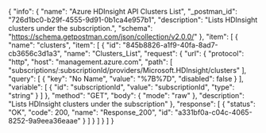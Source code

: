 {
  "info": {
    "name": "Azure HDInsight API Clusters List",
    "_postman_id": "726d1bc0-b29f-4555-9d91-0b1ca4e957b1",
    "description": "Lists HDInsight clusters under the subscription.",
    "schema": "https://schema.getpostman.com/json/collection/v2.0.0/"
  },
  "item": [
    {
      "name": "clusters",
      "item": [
        {
          "id": "845b8826-a1f9-40fa-8ad7-cb3656c3d1a3",
          "name": "Clusters_List",
          "request": {
            "url": {
              "protocol": "http",
              "host": "management.azure.com",
              "path": [
                "subscriptions/:subscriptionId/providers/Microsoft.HDInsight/clusters"
              ],
              "query": [
                {
                  "key": "No Name",
                  "value": "%7B%7D",
                  "disabled": false
                }
              ],
              "variable": [
                {
                  "id": "subscriptionId",
                  "value": "subscriptionId",
                  "type": "string"
                }
              ]
            },
            "method": "GET",
            "body": {
              "mode": "raw"
            },
            "description": "Lists HDInsight clusters under the subscription"
          },
          "response": [
            {
              "status": "OK",
              "code": 200,
              "name": "Response_200",
              "id": "a331bf0a-c04c-4065-8252-9a9eea36eaae"
            }
          ]
        }
      ]
    }
  ]
}
